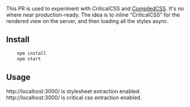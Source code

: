 
This PR is used to experiment with CriticalCSS and [CompiledCSS](https://github.com/atlassian-labs/compiled). It's no where near production-ready.
The idea is to inline “CriticalCSS” for the rendered view on the server, and then loading all the styles async.

## Install
```bash
    npm install
    npm start
```

## Usage
http://localhost:3000/ is stylesheet extraction enabled.
http://localhost:3000/ is critical css extraction enabled.
